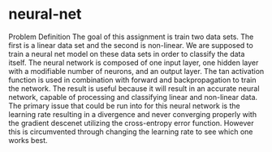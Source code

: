 # neural-net
Problem Definition
The goal of this assignment is train two data sets. The first is a linear data set and the second is non-linear. We are supposed to train a neural net model on these data sets in order to classify the data itself. The neural network is composed of one input layer, one hidden layer with a modifiable number of neurons, and an output layer. The tan activation function is used in combination with forward and backpropagation to train the network. The result is useful because it will result in an accurate neural network, capable of processing and classifying linear and non-linear data. The primary issue that could be run into for this neural network is the learning rate resulting in a divergence and never converging properly with the gradient descenet utilizing the cross-entropy error function. However this is circumvented through changing the learning rate to see which one works best.

